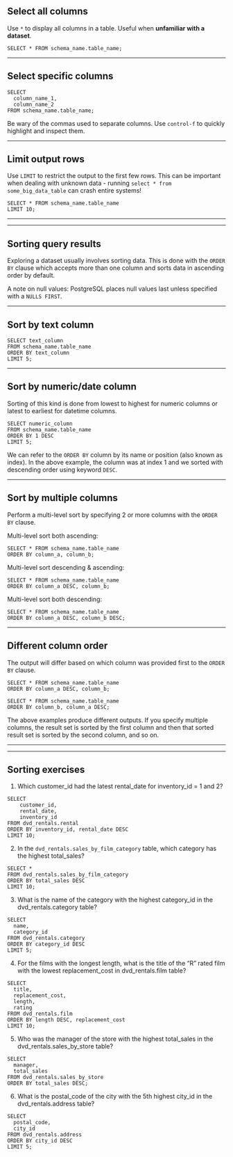 

## Select all columns

Use `*` to display all columns in a table. Useful when **unfamiliar with a dataset**.

```
SELECT * FROM schema_name.table_name;
```
<hr>

## Select specific columns

```
SELECT
  column_name_1,
  column_name_2
FROM schema_name.table_name;
```
Be wary of the commas used to separate columns. Use `control-f` to quickly highlight and inspect them.

<hr>

## Limit output rows

Use `LIMIT` to restrict the output to the first few rows. This can be important when dealing with unknown data - running `select * from some_big_data_table` can crash entire systems!

```
SELECT * FROM schema_name.table_name
LIMIT 10;
```

<hr><hr>

## Sorting query results

Exploring a dataset usually involves sorting data. This is done with the `ORDER BY` clause which accepts more than one column and sorts data in ascending order by default.

A note on null values: PostgreSQL places null values last unless specified with a `NULLS FIRST`.

<hr>

## Sort by text column

```
SELECT text_column
FROM schema_name.table_name
ORDER BY text_column
LIMIT 5;
```

<hr>

## Sort by numeric/date column

Sorting of this kind is done from lowest to highest for numeric columns or latest to earliest for datetime columns.

```
SELECT numeric_column
FROM schema_name.table_name
ORDER BY 1 DESC
LIMIT 5;
```

We can refer to the `ORDER BY` column by its name or position (also known as index). In the above example, the column was at index 1 and we sorted with descending order using keyword `DESC`.

<hr>

## Sort by multiple columns

Perform a multi-level sort by specifying 2 or more columns with the `ORDER BY` clause.

Multi-level sort both ascending:

```
SELECT * FROM schema_name.table_name
ORDER BY column_a, column_b;
```

Multi-level sort descending & ascending:

```
SELECT * FROM schema_name.table_name
ORDER BY column_a DESC, column_b;
```

Multi-level sort both descending:

```
SELECT * FROM schema_name.table_name
ORDER BY column_a DESC, column_b DESC;
```

<hr>

## Different column order

The output will differ based on which column was provided first to the `ORDER BY` clause.

```
SELECT * FROM schema_name.table_name
ORDER BY column_a DESC, column_b;
```

```
SELECT * FROM schema_name.table_name
ORDER BY column_b, column_a DESC;
```
The above examples produce different outputs. If you specify multiple columns, the result set is sorted by the first column and then that sorted result set is sorted by the second column, and so on. 

<hr><hr>

## Sorting exercises

1. Which customer_id had the latest rental_date for inventory_id = 1 and 2?

```
SELECT 
    customer_id, 
    rental_date,
    inventory_id
FROM dvd_rentals.rental
ORDER BY inventory_id, rental_date DESC
LIMIT 10;
```

2. In the `dvd_rentals.sales_by_film_category` table, which category has the highest total_sales?

```
SELECT * 
FROM dvd_rentals.sales_by_film_category
ORDER BY total_sales DESC
LIMIT 10;
```

3. What is the name of the category with the highest category_id in the dvd_rentals.category table?

```
SELECT
  name,
  category_id
FROM dvd_rentals.category
ORDER BY category_id DESC
LIMIT 5;
```

4. For the films with the longest length, what is the title of the “R” rated film with the lowest replacement_cost in dvd_rentals.film table?

```
SELECT
  title,
  replacement_cost,
  length,
  rating
FROM dvd_rentals.film
ORDER BY length DESC, replacement_cost
LIMIT 10;
```

5. Who was the manager of the store with the highest total_sales in the dvd_rentals.sales_by_store table?

```
SELECT
  manager,
  total_sales
FROM dvd_rentals.sales_by_store
ORDER BY total_sales DESC;
```

6. What is the postal_code of the city with the 5th highest city_id in the dvd_rentals.address table?

```
SELECT 
  postal_code,
  city_id
FROM dvd_rentals.address
ORDER BY city_id DESC
LIMIT 5;
```
